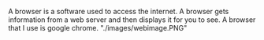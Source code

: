A browser is a software used to access the internet. A browser gets information from a web server and then displays it for you to see. A browser that I use is google chrome.
"./images/webimage.PNG"
